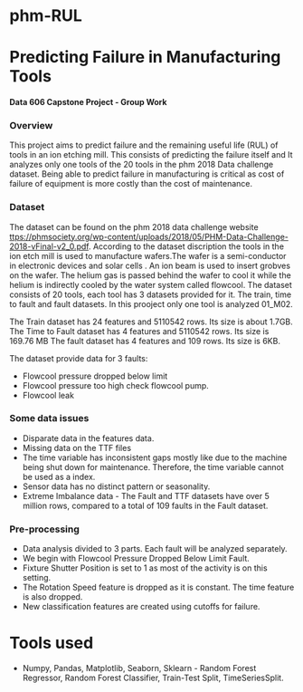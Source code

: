 # phm-RUL

# Predicting Failure in Manufacturing Tools
#### Data 606 Capstone Project - Group Work

### Overview 
This project aims to predict failure and the remaining useful life (RUL) of tools in an ion etching mill. This consists of predicting the failure itself and  It analyzes only one tools of the 20 tools in the phm 2018 Data challenge dataset. Being able to predict failure in manufacturing is critical as cost of failure of equipment is more costly than the cost of maintenance. 

### Dataset
The dataset can be found on the phm 2018 data challenge website <ttps://phmsociety.org/wp-content/uploads/2018/05/PHM-Data-Challenge-2018-vFinal-v2_0.pdf>. According to the dataset discription the tools in the ion etch mill is used to manufacture wafers.The wafer is a semi-conductor in electronic devices and solar cells <Wikipedia>. An ion beam is used to insert grobves on the wafer. The helium gas is passed behind the wafer to cool it while the helium is indirectly cooled by the water system called flowcool. The dataset consists of 20 tools, each tool has 3 datasets provided for it. The train, time to fault and fault datasets. In this prooject only one tool is analyzed 01_M02. 

The Train dataset has 24 features and 5110542 rows. Its size is about 1.7GB.
The Time to Fault dataset has 4 features and 5110542 rows. Its size is 169.76 MB
The fault dataset has 4 features and 109 rows. Its size is 6KB.

The dataset provide data for 3 faults:
- Flowcool pressure dropped below limit
- Flowcool pressure too high check flowcool pump.
- Flowcool leak

### Some data issues
- Disparate data in the features data.
- Missing data on the TTF files
- The time variable has inconsistent gaps mostly like due to the machine being shut down for maintenance. Therefore, the time variable cannot be used as a index.
- Sensor data has no distinct pattern or seasonality.
- Extreme Imbalance data - The Fault and TTF datasets have over 5 million rows, compared to a total of 109 faults in the Fault dataset. 

### Pre-processing
- Data analysis divided to 3 parts. Each fault will be analyzed separately. 
- We begin with Flowcool Pressure Dropped Below Limit Fault.
- Fixture Shutter Position is set to 1 as most of the activity is on this setting.
- The Rotation Speed feature is dropped as it is constant. The time feature is also dropped.
- New classification features are created using cutoffs for failure.

# Tools used
- Numpy, Pandas, Matplotlib, Seaborn, Sklearn - Random Forest Regressor, Random Forest Classifier, Train-Test Split, TimeSeriesSplit.
